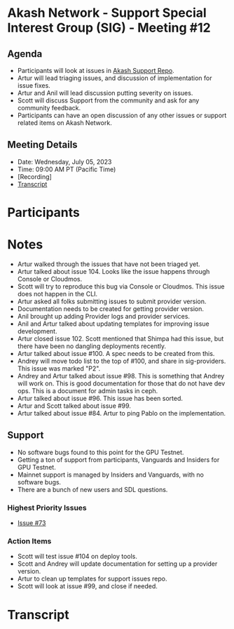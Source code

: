 

# Akash Network - Support Special Interest Group (SIG) - Meeting #12

## Agenda

- Participants will look at issues in [Akash Support Repo](https://github.com/akash-network/support/issues). 
- Artur will lead triaging issues, and discussion of implementation for issue fixes.
- Artur and Anil will lead discussion putting severity on issues. 
- Scott will discuss Support from the community and ask for any community feedback. 
- Participants can have an open discussion of any other issues or support related items on Akash Network.

## Meeting Details

- Date: Wednesday, July 05, 2023
- Time: 09:00 AM PT (Pacific Time)
- [Recording]
- [Transcript](#transcript)

# Participants




# Notes

- Artur walked through the issues that have not been triaged yet.
- Artur talked about issue 104. Looks like the issue happens through Console or Cloudmos.
- Scott will try to reproduce this bug via Console or Cloudmos. This issue does not happen in the CLI.
- Artur asked all folks submitting issues to submit provider version.
- Documentation needs to be created for getting provider version.
- Anil brought up adding Provider logs and provider services.
- Anil and Artur talked about updating templates for improving issue development.
- Artur closed issue 102. Scott mentioned that Shimpa had this issue, but there have been no dangling deployments recently.
- Artur talked about issue #100. A spec needs to be created from this.
- Andrey will move todo list to the top of #100, and share in sig-providers. This issue was marked "P2".
- Andrey and Artur talked about issue #98. This is something that Andrey will work on. This is good documentation for those that do not have dev ops. This is a document for admin tasks in ceph.
- Artur talked about issue #96. This issue has been sorted.
- Artur and Scott talked about issue #99.
- Artur talked about issue #84. Artur to ping Pablo on the implementation. 


## Support

- No software bugs found to this point for the GPU Testnet.
- Getting a ton of support from participants, Vanguards and Insiders for GPU Testnet.
- Mainnet support is managed by Insiders and Vanguards, with no software bugs.
- There are a bunch of new users and SDL questions.



### Highest Priority Issues

- [Issue #73](https://github.com/akash-network/support/issues/73)


### Action Items

- Scott will test issue #104 on deploy tools.
- Scott and Andrey will update documentation for setting up a provider version.
- Artur to clean up templates for support issues repo.
- Scott will look at issue #99, and close if needed.

# **Transcript**
